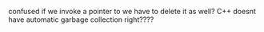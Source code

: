 confused if we invoke a pointer to we have to delete it as well? C++ doesnt have automatic garbage collection right????

